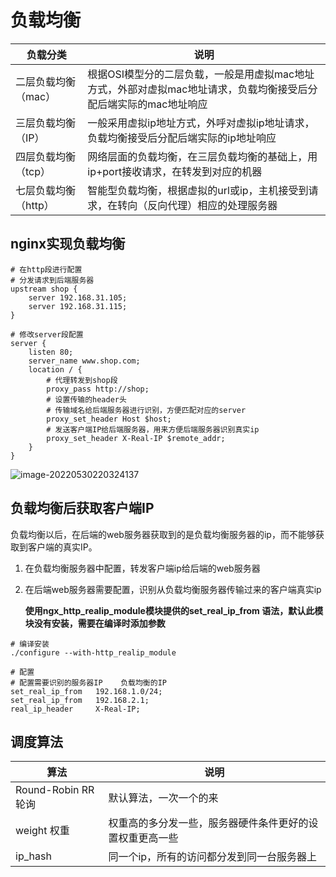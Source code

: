 # 负载均衡

| 负载分类             | 说明                                                         |
| -------------------- | ------------------------------------------------------------ |
| 二层负载均衡（mac）  | 根据OSI模型分的二层负载，一般是用虚拟mac地址方式，外部对虚拟mac地址请求，负载均衡接受后分配后端实际的mac地址响应 |
| 三层负载均衡（IP）   | 一般采用虚拟ip地址方式，外呼对虚拟ip地址请求，负载均衡接受后分配后端实际的ip地址响应 |
| 四层负载均衡（tcp）  | 网络层面的负载均衡，在三层负载均衡的基础上，用ip+port接收请求，在转发到对应的机器 |
| 七层负载均衡（http） | 智能型负载均衡，根据虚拟的url或ip，主机接受到请求，在转向（反向代理）相应的处理服务器 |

## nginx实现负载均衡

~~~nginx
# 在http段进行配置
# 分发请求到后端服务器
upstream shop {
    server 192.168.31.105;
    server 192.168.31.115;
}

# 修改server段配置
server {
    listen 80;
    server_name www.shop.com;
    location / {
        # 代理转发到shop段
        proxy_pass http://shop;
        # 设置传输的header头
        # 传输域名给后端服务器进行识别，方便匹配对应的server
        proxy_set_header Host $host;
        # 发送客户端IP给后端服务器，用来方便后端服务器识别真实ip
        proxy_set_header X-Real-IP $remote_addr;
    }
}
~~~

![image-20220530220324137](https://raw.githubusercontent.com/zhouwei1997/Image/master/202205302203305.png)

## 负载均衡后获取客户端IP

负载均衡以后，在后端的web服务器获取到的是负载均衡服务器的ip，而不能够获取到客户端的真实IP。

1. 在负载均衡服务器中配置，转发客户端ip给后端的web服务器

2. 在后端web服务器需要配置，识别从负载均衡服务器传输过来的客户端真实ip

    **使用ngx_http_realip_module模块提供的set_real_ip_from 语法，默认此模块没有安装，需要在编译时添加参数**

~~~shell
# 编译安装
./configure --with-http_realip_module

# 配置
# 配置需要识别的服务器IP    负载均衡的IP
set_real_ip_from   192.168.1.0/24;
set_real_ip_from   192.168.2.1;
real_ip_header     X-Real-IP;
~~~

## 调度算法

| 算法               | 说明                           |
|------------------|------------------------------|
| Round-Robin RR轮询 | 默认算法，一次一个的来                  |
| weight 权重        | 权重高的多分发一些，服务器硬件条件更好的设置权重更高一些 |
| ip_hash          | 同一个ip，所有的访问都分发到同一台服务器上       |



